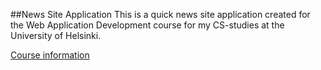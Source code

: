 ##News Site Application
This is a quick news site application created for the Web Application Development course for my CS-studies at the University of Helsinki.

[Course information](https://materiaalit.github.io/wepa-s17/)